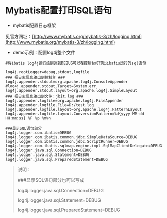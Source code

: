 # Mybatis配置打印SQL语句

* mybatis配置日志框架

见官方网址：[http://www.mybatis.org/mybatis-3/zh/logging.html](http://www.mybatis.org/mybatis-3/zh/logging.html)

* demo示例：配置log4j整个文件

```
#将ibatis log4j运行级别调到DEBUG可以在控制台打印出ibatis运行的sql语句

log4j.rootLogger=debug,stdout,logfile
### 把日志信息输出到控制台 ###
log4j.appender.stdout=org.apache.log4j.ConsoleAppender
#log4j.appender.stdout.Target=System.err
log4j.appender.stdout.layout=org.apache.log4j.SimpleLayout
### 把日志信息输出到文件：jbit.log ###
log4j.appender.logfile=org.apache.log4j.FileAppender
log4j.appender.logfile.File=D:/test.log
log4j.appender.logfile.layout=org.apache.log4j.PatternLayout
log4j.appender.logfile.layout.ConversionPattern=%d{yyyy-MM-dd HH:mm:ss} %F %p %m%n

###显示SQL语句部分
log4j.logger.com.ibatis=DEBUG
log4j.logger.com.ibatis.common.jdbc.SimpleDataSource=DEBUG
log4j.logger.com.ibatis.common.jdbc.ScriptRunner=DEBUG
log4j.logger.com.ibatis.sqlmap.engine.impl.SqlMapClientDelegate=DEBUG
log4j.logger.java.sql.Connection=DEBUG
log4j.logger.java.sql.Statement=DEBUG
log4j.logger.java.sql.PreparedStatement=DEBUG
```

> 说明：
>
> \#\#\#显示SQL语句部分也可以写成
>
> log4j.logger.java.sql.Connection=DEBUG
>
> log4j.logger.java.sql.Statement=DEBUG
>
> log4j.logger.java.sql.PreparedStatement=DEBUG





